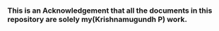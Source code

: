 ### This is an Acknowledgement that all the documents in this repository are solely my(Krishnamugundh P) work.

